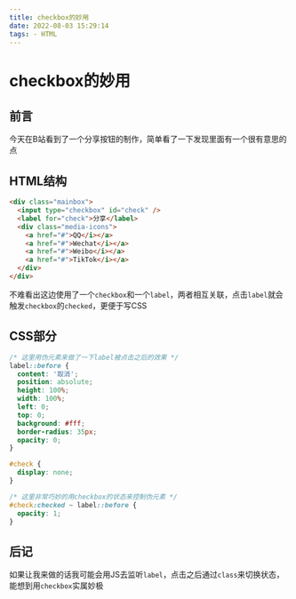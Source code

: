 ```yaml
---
title: checkbox的妙用
date: 2022-08-03 15:29:14
tags: - HTML
---
```


# checkbox的妙用

## 前言

今天在B站看到了一个分享按钮的制作，简单看了一下发现里面有一个很有意思的点

## HTML结构

```html
<div class="mainbox">
  <input type="checkbox" id="check" />
  <label for="check">分享</label>
  <div class="media-icons">
    <a href="#">QQ</i></a>
    <a href="#">Wechat</i></a>
    <a href="#">Weibo</i></a>
    <a href="#">TikTok</i></a>
  </div>
</div>
```

不难看出这边使用了一个`checkbox`和一个`label`，两者相互关联，点击`label`就会触发`checkbox`的`checked`，更便于写CSS

## CSS部分

```css
/* 这里用伪元素来做了一下label被点击之后的效果 */
label::before {
  content: '取消';
  position: absolute;
  height: 100%;
  width: 100%;
  left: 0;
  top: 0;
  background: #fff;
  border-radius: 35px;
  opacity: 0;
}

#check {
  display: none;
}

/* 这里非常巧妙的用checkbox的状态来控制伪元素 */
#check:checked ~ label::before {
  opacity: 1;
}
```

## 后记

如果让我来做的话我可能会用JS去监听`label`，点击之后通过`class`来切换状态，能想到用`checkbox`实属妙极
